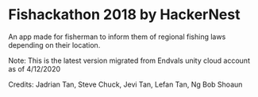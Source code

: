 # Fishackathon 2018 by HackerNest
An app made for fisherman to inform them of regional fishing laws depending on their location.

Note: This is the latest version migrated from Endvals unity cloud account as of 4/12/2020

Credits: Jadrian Tan, Steve Chuck, Jevi Tan, Lefan Tan, Ng Bob Shoaun
